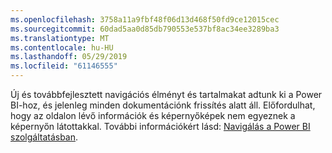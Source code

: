 ```yaml
---
ms.openlocfilehash: 3758a11a9fbf48f06d13d468f50fd9ce12015cec
ms.sourcegitcommit: 60dad5aa0d85db790553e537bf8ac34ee3289ba3
ms.translationtype: MT
ms.contentlocale: hu-HU
ms.lasthandoff: 05/29/2019
ms.locfileid: "61146555"
---
```

Új és továbbfejlesztett navigációs élményt és tartalmakat adtunk ki a Power BI-hoz, és jelenleg minden dokumentációnk frissítés alatt áll.
Előfordulhat, hogy az oldalon lévő információk és képernyőképek nem egyeznek a képernyőn látottakkal. További információkért lásd: [Navigálás a Power BI szolgáltatásban](../consumer/end-user-experience.md).</font>
